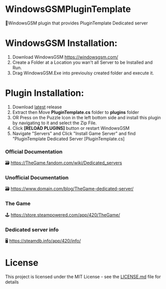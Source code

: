 # WindowsGSMPluginTemplate
🧩WindowsGSM plugin that provides PluginTemplate Dedicated server


# WindowsGSM Installation: 
1. Download  WindowsGSM https://windowsgsm.com/ 
2. Create a Folder at a Location you wan't all Server to be Installed and Run.
4. Drag WindowsGSM.Exe into previoulsy created folder and execute it.

# Plugin Installation:
1. Download [latest](https://github.com/ohmcodes/WindowsGSM.PluginTemplate/releases/latest) release
2. Extract then Move **PluginTemplate.cs** folder to **plugins** folder
3. OR Press on the Puzzle Icon in the left bottom side and install this plugin by navigating to it and select the Zip File.
4. Click **[RELOAD PLUGINS]** button or restart WindowsGSM
5. Navigate "Servers" and Click "Install Game Server" and find "PluginTemplate Dedicated Server [PluginTemplate.cs]

### Official Documentation
🗃️ https://TheGame.fandom.com/wiki/Dedicated_servers

### Unofficial Documentation
🗃️ https://www.domain.com/blog/TheGame-dedicated-server/

### The Game
🕹️ https://store.steampowered.com/app/420/TheGame/

### Dedicated server info
🖥️ https://steamdb.info/app/420/info/


# License
This project is licensed under the MIT License - see the <a href="https://github.com/ohmcodes/WindowsGSM.PluginTemplate/blob/main/LICENSE">LICENSE.md</a> file for details
